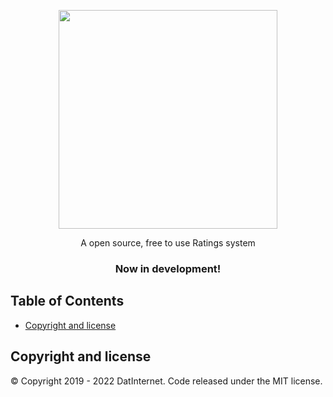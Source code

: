 <br><br>
<p align="center">
  <a href="https://example.com">
    <img src="https://media.datinternet.nl/openratings/branding/logo.svg" width="350">
  </a>
</p>

<p align="center">
  A open source, free to use Ratings system 
</p>
  <h3 align="center">Now in development!</h3>
</p>


## Table of Contents
- [Copyright and license](#copyright-and-license)


## Copyright and license

© Copyright 2019 - 2022 DatInternet. Code released under the MIT license.
